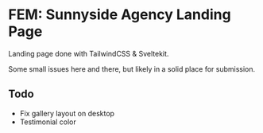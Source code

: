 # FEM: Sunnyside Agency Landing Page

Landing page done with TailwindCSS & Sveltekit.

Some small issues here and there, but likely in a solid place for submission.

## Todo

- Fix gallery layout on desktop
- Testimonial color

